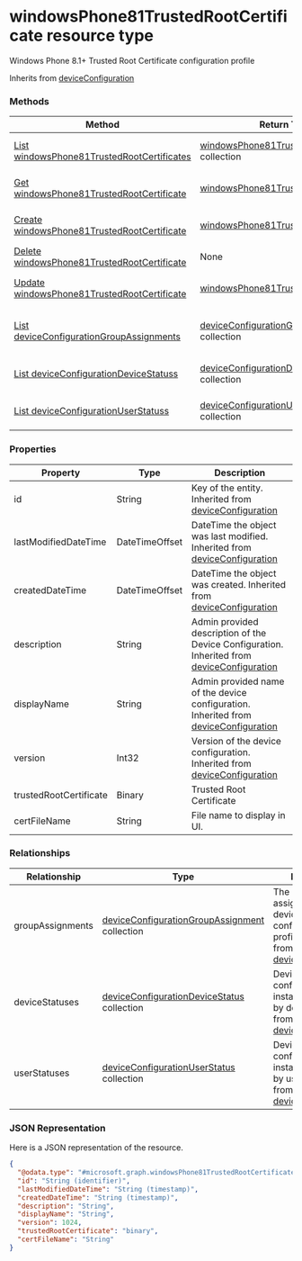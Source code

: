 # windowsPhone81TrustedRootCertificate resource type

Windows Phone 8.1+ Trusted Root Certificate configuration profile

Inherits from [deviceConfiguration](../resources/deviceConfiguration.md)

### Methods
|Method|Return Type|Description|
|---|---|---|
|[List windowsPhone81TrustedRootCertificates](../api/windowsPhone81TrustedRootCertificate_list.md)|[windowsPhone81TrustedRootCertificate](../resources/windowsPhone81TrustedRootCertificate.md) collection|List properties and relationships of the [windowsPhone81TrustedRootCertificate](../resources/windowsPhone81TrustedRootCertificate.md) objects.|
|[Get windowsPhone81TrustedRootCertificate](../api/windowsPhone81TrustedRootCertificate_get.md)|[windowsPhone81TrustedRootCertificate](../resources/windowsPhone81TrustedRootCertificate.md)|Read properties and relationships of the [windowsPhone81TrustedRootCertificate](../resources/windowsPhone81TrustedRootCertificate.md) object.|
|[Create windowsPhone81TrustedRootCertificate](../api/windowsPhone81TrustedRootCertificate_create.md)|[windowsPhone81TrustedRootCertificate](../resources/windowsPhone81TrustedRootCertificate.md)|Create a new [windowsPhone81TrustedRootCertificate](../resources/windowsPhone81TrustedRootCertificate.md) object.|
|[Delete windowsPhone81TrustedRootCertificate](../api/windowsPhone81TrustedRootCertificate_delete.md)|None|Deletes a [windowsPhone81TrustedRootCertificate](../resources/windowsPhone81TrustedRootCertificate.md).|
|[Update windowsPhone81TrustedRootCertificate](../api/windowsPhone81TrustedRootCertificate_update.md)|[windowsPhone81TrustedRootCertificate](../resources/windowsPhone81TrustedRootCertificate.md)|Update the properties of a [windowsPhone81TrustedRootCertificate](../resources/windowsPhone81TrustedRootCertificate.md) object.|
|[List deviceConfigurationGroupAssignments](../api/windowsPhone81TrustedRootCertificate_list_deviceConfigurationGroupAssignment.md)|[deviceConfigurationGroupAssignment](../resources/deviceConfigurationGroupAssignment.md) collection|Get the deviceConfigurationGroupAssignments from the groupAssignments navigation property.|
|[List deviceConfigurationDeviceStatuss](../api/windowsPhone81TrustedRootCertificate_list_deviceConfigurationDeviceStatus.md)|[deviceConfigurationDeviceStatus](../resources/deviceConfigurationDeviceStatus.md) collection|Get the deviceConfigurationDeviceStatuss from the deviceStatuses navigation property.|
|[List deviceConfigurationUserStatuss](../api/windowsPhone81TrustedRootCertificate_list_deviceConfigurationUserStatus.md)|[deviceConfigurationUserStatus](../resources/deviceConfigurationUserStatus.md) collection|Get the deviceConfigurationUserStatuss from the userStatuses navigation property.|

### Properties
|Property|Type|Description|
|---|---|---|
|id|String|Key of the entity. Inherited from [deviceConfiguration](../resources/deviceConfiguration.md)|
|lastModifiedDateTime|DateTimeOffset|DateTime the object was last modified. Inherited from [deviceConfiguration](../resources/deviceConfiguration.md)|
|createdDateTime|DateTimeOffset|DateTime the object was created. Inherited from [deviceConfiguration](../resources/deviceConfiguration.md)|
|description|String|Admin provided description of the Device Configuration. Inherited from [deviceConfiguration](../resources/deviceConfiguration.md)|
|displayName|String|Admin provided name of the device configuration. Inherited from [deviceConfiguration](../resources/deviceConfiguration.md)|
|version|Int32|Version of the device configuration. Inherited from [deviceConfiguration](../resources/deviceConfiguration.md)|
|trustedRootCertificate|Binary|Trusted Root Certificate|
|certFileName|String|File name to display in UI.|

### Relationships
|Relationship|Type|Description|
|---|---|---|
|groupAssignments|[deviceConfigurationGroupAssignment](../resources/deviceConfigurationGroupAssignment.md) collection|The list of group assignments for the device configuration profile. Inherited from [deviceConfiguration](deviceConfiguration.md)|
|deviceStatuses|[deviceConfigurationDeviceStatus](../resources/deviceConfigurationDeviceStatus.md) collection|Device configuration installation stauts by device. Inherited from [deviceConfiguration](deviceConfiguration.md)|
|userStatuses|[deviceConfigurationUserStatus](../resources/deviceConfigurationUserStatus.md) collection|Device configuration installation stauts by user. Inherited from [deviceConfiguration](deviceConfiguration.md)|

### JSON Representation
Here is a JSON representation of the resource.
<!-- {
  "blockType": "resource",
  "keyProperty": "id",
  "@odata.type": "microsoft.graph.windowsPhone81TrustedRootCertificate"
}
-->
```json
{
  "@odata.type": "#microsoft.graph.windowsPhone81TrustedRootCertificate",
  "id": "String (identifier)",
  "lastModifiedDateTime": "String (timestamp)",
  "createdDateTime": "String (timestamp)",
  "description": "String",
  "displayName": "String",
  "version": 1024,
  "trustedRootCertificate": "binary",
  "certFileName": "String"
}
```

